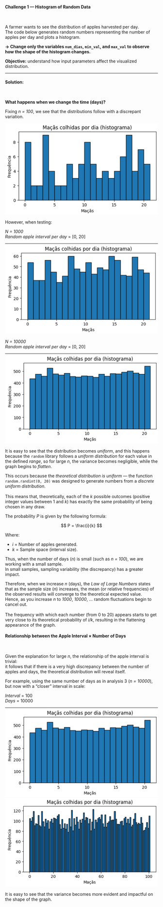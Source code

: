 #### Challenge 1 — Histogram of Random Data
<br>

A farmer wants to see the distribution of apples harvested per day.  
The code below generates random numbers representing the number of apples per day and plots a histogram.

**-> Change only the variables `num_dias`, `min_val`, and `max_val` to observe how the shape of the histogram changes.**

**Objective:** understand how input parameters affect the visualized distribution.

---

#### Solution:
<br>

**What happens when we change the time (days)?**

Fixing *n = 100*, we see that the distributions follow with a discrepant variation.

![n100](source/n100.png)

However, when testing:

*N = 1000*  
*Random apple interval per day* = [0, 20]

![n1000](source/n1000.png)

*N = 10000*  
*Random apple interval per day* = [0, 20]

![n10000](source/n10000.png)

It is easy to see that the distribution becomes *uniform*, and this happens because the `random` library follows a *uniform distribution* for each value in the defined *range*, so for large *n*, the variance becomes negligible, while the graph begins to *flatten*.

This occurs because the *theoretical distribution is uniform* — the function `random.randint(0, 20)` was designed to generate numbers from a *discrete uniform distribution*.<br><br>
This means that, theoretically, each of the *k* possible outcomes (positive integer values between 1 and *k*) has exactly the same probability of being chosen in any draw.

The probability *P* is given by the following formula:

$$
P = \frac{i}{k}
$$

Where:
- *i* = Number of apples generated.  
- *k* = Sample space (interval size).

Thus, when the number of days (*n*) is small (such as *n = 100*), we are working with a small sample.  
In small samples, sampling variability (the discrepancy) has a greater impact.

Therefore, when we increase *n* (days), the *Law of Large Numbers* states that as the sample size (*n*) increases, the mean (or relative frequencies) of the observed results will converge to the theoretical expected value.  
Hence, as you increase *n* to *1000*, *10000*, ... random fluctuations begin to cancel out.<br><br>
The frequency with which each number (from 0 to 20) appears starts to get very close to its theoretical probability of *i/k*, resulting in the flattening appearance of the graph.

#### Relationship between the Apple Interval × Number of Days
<br>

Given the explanation for large *n*, the relationship of the apple interval is trivial:  
it follows that if there is a very high discrepancy between the number of apples and days, the theoretical distribution will reveal itself.

For example, using the same number of days as in analysis 3 (*n = 10000*), but now with a “closer” interval in scale:

*Interval* = 100  
*Days* = 10000

![comparacao_intervalo](source/n10000.png)
![comparacao_intervalo](source/nxm.png)

It is easy to see that the variance becomes more evident and impactful on the shape of the graph.
